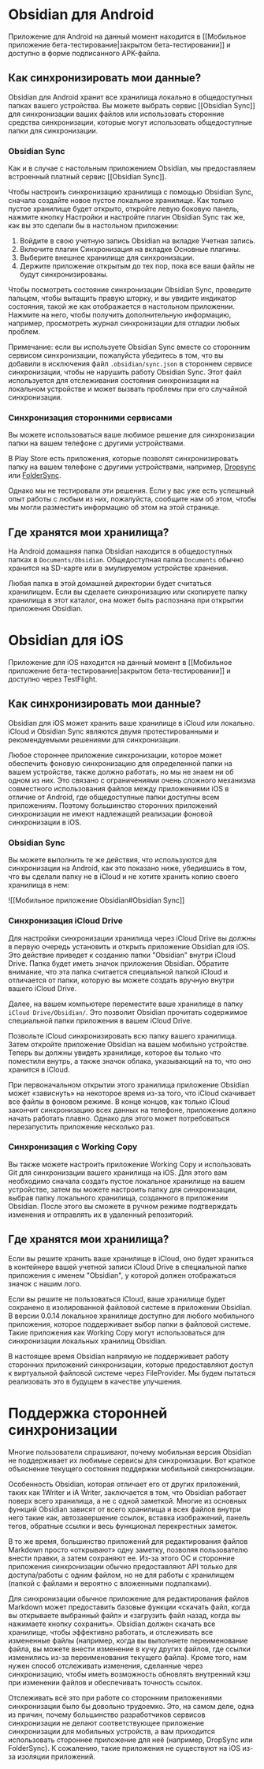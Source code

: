 # Obsidian для Android

Приложение для Android на данный момент находится в [[Мобильное приложение бета-тестирование|закрытом бета-тестировании]] и доступно в форме подписанного APK-файла.

## Как синхронизировать мои данные?

Obsidian для Android хранит все хранилища локально в общедоступных папках вашего устройства. Вы можете выбрать сервис [[Obsidian Sync]] для синхронизации ваших файлов или использовать сторонние средства синхронизации, которые могут использовать общедоступные папки для синхронизации.

### Obsidian Sync

Как и в случае с настольным приложением Obsidian, мы предоставляем встроенный платный сервис [[Obsidian Sync]].

Чтобы настроить синхронизацию хранилища с помощью Obsidian Sync, сначала создайте новое пустое локальное хранилище. Как только пустое хранилище будет открыто, откройте левую боковую панель, нажмите кнопку Настройки и настройте плагин Obsidian Sync так же, как вы это сделали бы в настольном приложении:

1. Войдите в свою учетную запись Obsidian на вкладке Учетная запись.
2. Включите плагин Синхронизация на вкладке Основные плагины.
3. Выберите внешнее хранилище для синхронизации.
4. Держите приложение открытым до тех пор, пока все ваши файлы не будут синхронизированы.

Чтобы посмотреть состояние синхронизации Obsidian Sync, проведите пальцем, чтобы вытащить правую шторку, и вы увидите индикатор состояния, такой же как отображается в настольном приложении. Нажмите на него, чтобы получить дополнительную информацию, например, просмотреть журнал синхронизации для отладки любых проблем.

Примечание: если вы используете Obsidian Sync вместе со сторонним сервисом синхронизации, пожалуйста убедитесь в том, что вы добавили в исключения файл `.obsidian/sync.json` в стороннем сервисе синхронизации, чтобы не нарушить работу Obsidian Sync. Этот файл используется для отслеживания состояния синхронизации на локальном устройстве и может вызвать проблемы при его случайной синхронизации.

### Синхронизация сторонними сервисами

Вы можете использоваться ваше любимое решение для синхронизации папки на вашем телефоне с другими устройствами.

В Play Store есть приложения, которые позволят синхронизировать папку на вашем телефоне с другими устройствами, например, [Dropsync](https://play.google.com/store/apps/details?id=com.ttxapps.dropsync) или [FolderSync](https://play.google.com/store/apps/details?id=dk.tacit.android.foldersync.lite).

Однако мы не тестировали эти решения. Если у вас уже есть успешный опыт работы с любым из них, пожалуйста, сообщите нам об этом, чтобы мы могли разместить информацию об этом на этой странице.

## Где хранятся мои хранилища?

На Android домашняя папка Obsidian находится в общедоступных папках в `Documents/Obsidian`. Общедоступная папка `Documents` обычно хранится на SD-карте или в эмулируемом устройстве хранения.

Любая папка в этой домашней директории будет считаться хранилищем. Если вы сделаете синхронизацию или скопируете папку хранилища в этот каталог, она может быть распознана при открытии приложения Obsidian.

# Obsidian для iOS

Приложение для iOS находится на данный момент в [[Мобильное приложение бета-тестирование|закрытом бета-тестировании]] и доступно через TestFlight.

## Как синхронизировать мои данные?

Obsidian для iOS может хранить ваше хранилище в iCloud или локально. iCloud и Obsidian Sync являются двумя протестированными и рекомендуемыми решениями для синхронизации.

Любое стороннее приложение синхронизации, которое может обеспечить фоновую синхронизацию для определенной папки на вашем устройстве, также должно работать, но мы не знаем ни об одном из них. Это связано с ограничениями очень сложного механизма совместного использования файлов между приложениями iOS в отличие от Android, где общедоступные папки доступны всем приложениям. Поэтому большинство сторонних приложений синхронизации не имеют надлежащей реализации фоновой синхронизации в iOS.

### Obsidian Sync

Вы можете выполнить те же действия, что используются для синхронизации на Android, как это показано ниже, убедившись в том, что вы сделали папку не в iCloud и не хотите хранить копию своего хранилища в нем:

![[Мобильное приложение Obsidian#Obsidian Sync]]

### Синхронизация iCloud Drive

Для настройки синхронизации хранилища через iCloud Drive вы должны в первую очередь установить и открыть приложение Obsidian для iOS. Это действие приведет к созданию папки "Obsidian" внутри iCloud Drive. Папка будет иметь значок приложения Obsidian. Обратите внимание, что эта папка считается специальной папкой iCloud и отличается от папки, которую вы можете создать вручную внутри вашего iCloud Drive.

Далее, на вашем компьютере переместите ваше хранилище в папку `iCloud Drive/Obsidian/`. Это позволит Obsidian прочитать содержимое специальной папки приложения в вашем iCloud Drive.

Позвольте iCloud синхронизировать всю папку вашего хранилища. Затем откройте приложение Obsidian на вашем мобильно устройстве. Теперь вы должны увидеть хранилище, которое вы только что поместили внутрь, а также значок облака, указывающий на то, что оно хранится в iCloud.

При первоначальном открытии этого хранилища приложение Obsidian может «зависнуть» на некоторое время из-за того, что iCloud скачивает все файлы в фоновом режиме. В конце концов, как только iCloud закончит синхронизацию всех данных на телефоне, приложение должно начать работать плавно. Однако для этого может потребоваться перезапустить приложение несколько раз.

### Синхронизация с Working Copy

Вы также можете настроить приложение Working Copy и использовать Git для синхронизации вашего хранилища на iOS. Для этого вам необходимо сначала создать пустое локальное хранилище на вашем устройстве, затем вы можете настроить папку для синхронизации, выбрав папку локального хранилища, созданного в приложении Obsidian. После этого вы сможете в ручном режиме подтверждать изменения и отправлять их в удаленный репозиторий.

## Где хранятся мои хранилища?

Если вы решите хранить ваше хранилище в iCloud, оно будет храниться в контейнере вашей учетной записи iCloud Drive в специальной папке приложения с именем "Obsidian", у которой должен отображаться значок с нашим лого.

Если вы решите не пользоваться iCloud, ваше хранилище будет сохранено в изолированной файловой системе в приложении Obsidian. В версии 0.0.14 локальное хранилище доступно для любого мобильного приложения, которое поддерживает выбор папки в файловой системе. Такие приложения как Working Copy могут использоваться для синхронизации локальных хранилищ Obsidian.

В настоящее время Obsidian напрямую не поддерживает работу сторонних приложений синхронизации, которые предоставляют доступ к виртуальной файловой системе через FileProvider. Мы будем пытаться реализовать это в будущем в качестве улучшения.

# Поддержка сторонней синхронизации

Многие пользователи спрашивают, почему мобильная версия Obsidian не поддерживает их любимые сервисы для синхронизации. Вот краткое объяснение текущего состояния поддержки мобильной синхронизации.

Особенность Obsidian, которая отличает его от других приложений, таких как 1Writer и iA Writer, заключается в том, что Obsidian работает поверх всего хранилища, а не с одной заметкой. Многие из основных функций Obsidian зависят от всего хранилища и всех файлов внутри него такие как, автозавершение ссылок, вставка изображений, панель тегов, обратные ссылки и весь функционал перекрестных заметок.

В то же время, большинство приложений для редактирования файлов Markdown просто «открывают» одну заметку, позволяя пользователю внести правки, а затем сохраняют ее. Из-за этого ОС и сторонние приложения синхронизации обычно предоставляют API только для доступа/работы с одним файлом, но не для работы с хранилищем (папкой с файлами и вероятно с вложенными подпапками).

Для синхронизации обычное приложение для редактирования файлов Markdown может предоставить базовые функции «скачать файл, когда вы открываете выбранный файл» и «загрузить файл назад, когда вы нажимаете кнопку сохранить». Obsidian должен скачать все хранилище, чтобы эффективно работать, и отслеживать все измененные файлы (например, когда вы выполняете переименование файла, вы можете внести изменение в кучу других файлов, где ссылки изменились из-за переименования текущего файла). Кроме того, нам нужен способ отслеживать изменения, сделанные через синхронизацию, чтобы иметь возможность обновлять внутренний кэш при изменении файлов и обеспечивать точность ссылок.

Отслеживать всё это при работе со сторонним приложениями синхронизации было бы довольно трудоемко. Это, на самом деле, одна из причин, почему большинство разработчиков сервисов синхронизации не делают соответствующее приложение синхронизации для мобильных устройств, а вам приходится использовать стороннее приложение для неё (например, DropSync или FolderSync). К сожалению, такие приложения не существуют на iOS из-за изоляции приложений.